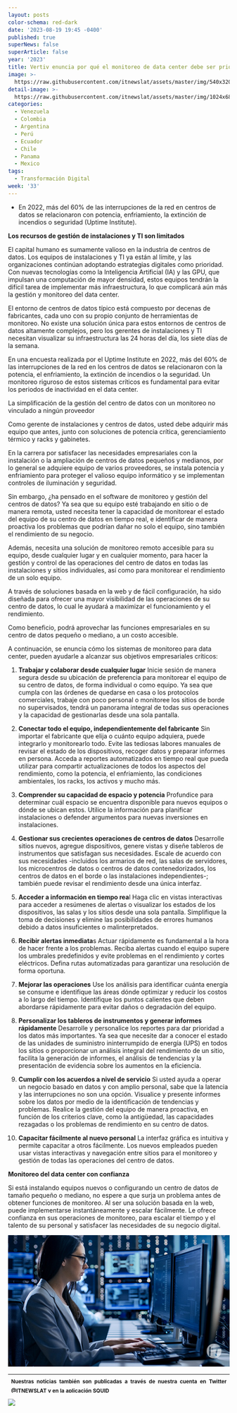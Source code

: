 ```yaml
---
layout: posts
color-schema: red-dark
date: '2023-08-19 19:45 -0400'
published: true
superNews: false
superArticle: false
year: '2023'
title: Vertiv enuncia por qué el monitoreo de data center debe ser prioridad
image: >-
  https://raw.githubusercontent.com/itnewslat/assets/master/img/540x320/Monitoreo-de-Red-p.jpg
detail-image: >-
  https://raw.githubusercontent.com/itnewslat/assets/master/img/1024x680/Monitoreo-de-Red-g.jpg
categories:
  - Venezuela
  - Colombia
  - Argentina
  - Perú
  - Ecuador
  - Chile
  - Panama
  - Mexico
tags:
  - Transformación Digital
week: '33'
---
```

- En 2022, más del 60% de las interrupciones de la red en centros de datos se relacionaron con potencia, enfriamiento, la extinción de incendios o seguridad (Uptime Institute).

**Los recursos de gestión de instalaciones y TI son limitados**
 
El capital humano es sumamente valioso en la industria de centros de datos. Los equipos de instalaciones y TI ya están al límite, y las organizaciones continúan adoptando estrategias digitales como prioridad. Con nuevas tecnologías como la Inteligencia Artificial (IA) y las GPU, que impulsan una computación de mayor densidad, estos equipos tendrán la difícil tarea de implementar más infraestructura, lo que complicará aún más la gestión y monitoreo del data center.
 
El entorno de centros de datos típico está compuesto por decenas de fabricantes, cada uno con su propio conjunto de herramientas de monitoreo. No existe una solución única para estos entornos de centros de datos altamente complejos, pero los gerentes de instalaciones y TI necesitan visualizar su infraestructura las 24 horas del día, los siete días de la semana.
 
En una encuesta realizada por el Uptime Institute en 2022, más del 60% de las interrupciones de la red en los centros de datos se relacionaron con la potencia, el enfriamiento, la extinción de incendios o la seguridad. Un monitoreo riguroso de estos sistemas críticos es fundamental para evitar los periodos de inactividad en el data center.
 
La simplificación de la gestión del centro de datos con un monitoreo no vinculado a ningún proveedor
 
Como gerente de instalaciones y centros de datos, usted debe adquirir más equipo que antes, junto con soluciones de potencia crítica, gerenciamiento térmico y racks y gabinetes.
 
En la carrera por satisfacer las necesidades empresariales con la instalación o la ampliación de centros de datos pequeños y medianos, por lo general se adquiere equipo de varios proveedores, se instala potencia y enfriamiento para proteger el valioso equipo informático y se implementan controles de iluminación y seguridad.
 
Sin embargo, ¿ha pensado en el software de monitoreo y gestión del centros de datos?
Ya sea que su equipo esté trabajando en sitio o de manera remota, usted necesita tener la capacidad de monitorear el estado del equipo de su centro de datos en tiempo real, e identificar de manera proactiva los problemas que podrían dañar no solo el equipo, sino también el rendimiento de su negocio.
 
Además, necesita una solución de monitoreo remoto accesible para su equipo, desde cualquier lugar y en cualquier momento, para hacer la gestión y control de las operaciones del centro de datos en todas las instalaciones y sitios individuales, así como para monitorear el rendimiento de un solo equipo.
 
A través de soluciones basada en la web y de fácil configuración, ha sido diseñada para ofrecer una mayor visibilidad de las operaciones de su centro de datos, lo cual le ayudará a maximizar el funcionamiento y el rendimiento.
 
Como beneficio, podrá aprovechar las funciones empresariales en su centro de datos pequeño o mediano, a un costo accesible.
 
A continuación, se enuncia cómo los sistemas de monitoreo para data center, pueden ayudarle a alcanzar sus objetivos empresariales críticos:
 
1. **Trabajar y colaborar desde cualquier lugar**
Inicie sesión de manera segura desde su ubicación de preferencia para monitorear el equipo de su centro de datos, de forma individual o como equipo. Ya sea que cumpla con las órdenes de quedarse en casa o los protocolos comerciales, trabaje con poco personal o monitoree los sitios de borde no supervisados, tendrá un panorama integral de todas sus operaciones y la capacidad de gestionarlas desde una sola pantalla.
 
2. **Conectar todo el equipo, independientemente del fabricante**
Sin importar el fabricante que elija o cuánto equipo adquiera, puede integrarlo y monitorearlo todo. Evite las tediosas labores manuales de revisar el estado de los dispositivos, recoger datos y preparar informes en persona. Acceda a reportes automatizados en tiempo real que pueda utilizar para compartir actualizaciones de todos los aspectos del rendimiento, como la potencia, el enfriamiento, las condiciones ambientales, los racks, los activos y mucho más.
 
3. **Comprender su capacidad de espacio y potencia**
Profundice para determinar cuál espacio se encuentra disponible para nuevos equipos o dónde se ubican estos. Utilice la información para planificar instalaciones o defender argumentos para nuevas inversiones en instalaciones.
 
4. **Gestionar sus crecientes operaciones de centros de datos**
Desarrolle sitios nuevos, agregue dispositivos, genere vistas y diseñe tableros de instrumentos que satisfagan sus necesidades. Escale de acuerdo con sus necesidades -incluidos los armarios de red, las salas de servidores, los microcentros de datos o centros de datos contenedorizados, los centros de datos en el borde o las instalaciones independientes-; también puede revisar el rendimiento desde una única interfaz.
 
5. **Acceder a información en tiempo rea**l
Haga clic en vistas interactivas para acceder a resúmenes de alertas o visualizar los estados de los dispositivos, las salas y los sitios desde una sola pantalla. Simplifique la toma de decisiones y elimine las posibilidades de errores humanos debido a datos insuficientes o malinterpretados.
 
6. **Recibir alertas inmediata**s
Actuar rápidamente es fundamental a la hora de hacer frente a los problemas. Reciba alertas cuando el equipo supere los umbrales predefinidos y evite problemas en el rendimiento y cortes eléctricos. Defina rutas automatizadas para garantizar una resolución de forma oportuna.
 
7. **Mejorar las operaciones**
Use los análisis para identificar cuánta energía se consume e identifique las áreas dónde optimizar y reducir los costos a lo largo del tiempo. Identifique los puntos calientes que deben abordarse rápidamente para evitar daños o degradación del equipo.
 
8. **Personalizar los tableros de instrumentos y generar informes rápidamente**
Desarrolle y personalice los reportes para dar prioridad a los datos más importantes. Ya sea que necesite dar a conocer el estado de las unidades de suministro ininterrumpido de energía (UPS) en todos los sitios o proporcionar un análisis integral del rendimiento de un sitio, facilita la generación de informes, el análisis de tendencias y la presentación de evidencia sobre los aumentos en la eficiencia.
 
9. **Cumplir con los acuerdos a nivel de servicio**
Si usted ayuda a operar un negocio basado en datos y con amplio personal, sabe que la latencia y las interrupciones no son una opción. Visualice y presente informes sobre los datos por medio de la identificación de tendencias y problemas. Realice la gestión del equipo de manera proactiva, en función de los criterios clave, como la antigüedad, las capacidades rezagadas o los problemas de rendimiento en su centro de datos.
 
10. **Capacitar fácilmente al nuevo personal**
La interfaz gráfica es intuitiva y permite capacitar a otros fácilmente. Los nuevos empleados pueden usar vistas interactivas y navegación entre sitios para el monitoreo y gestión de todas las operaciones del centro de datos.

**Monitoreo del data center con confianza**

Si está instalando equipos nuevos o configurando un centro de datos de tamaño pequeño o mediano, no espere a que surja un problema antes de obtener funciones de monitoreo. Al ser una solución basada en la web, puede implementarse instantáneamente y escalar fácilmente. Le ofrece confianza en sus operaciones de monitoreo, para escalar el tiempo y el talento de su personal y satisfacer las necesidades de su negocio digital.

![](https://raw.githubusercontent.com/itnewslat/assets/master/img/540x320/Monitoreo-de-Red-p.jpg)

<table style="height: 42px;" width="569">
<tbody>
<tr>
<td style="text-align: justify;"><sub><strong>Nuestras noticias también son publicadas a través de nuestra cuenta en Twitter <a href="https://twitter.com/itnewslat?lang=es">@ITNEWSLAT</a> y en la aplicación <a href="https://squidapp.co/en/">SQUID</a></strong></sub></td>
</tr>
</tbody>
</table>

<img src="https://tracker.metricool.com/c3po.jpg?hash=56f88a41e39ab42c063cc51676587a04"/>